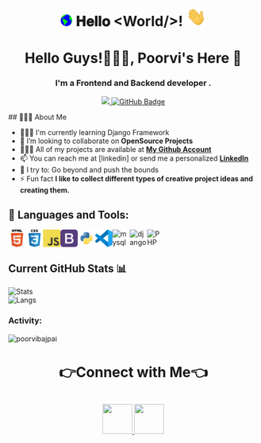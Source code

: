 <!-- 
<p align="center">
<a href="#"><img width="650px" src="https://readme-typing-svg.herokuapp.com?font=Ubuntu&color=58a6ff&size=22&center=true&lines=Hello,+World+ 🌎;Welcome+to+my+profile+😎;Happy+to+see+you+here+😀;Feel+free+to+look+around+😊;Let's+connect+together🤗;Have+a+great+day+😄"></a>
</p>
--->

<h1 align="center">
  <img src="GIF/Earth.gif" width="24">
  𝐇𝐞𝐥𝐥𝐨 &lt;World/&gt;!
  <img src="GIF/Hi.gif" width="40" />
</h1>
<h1 align="center"> Hello Guys!🙋🏻‍♀, Poorvi's Here 🚩</h1>


<h3 align="center">I'm a Frontend  and Backend developer .</h3>
<p align="center">
<a href="https://github.com/Meghna-DAS/github-profile-views-counter">
    <img src="https://komarev.com/ghpvc/?username=poorvibajpai">
</a>
<a href="https://github.com/bhanushuklaa?tab=followers"><img src="https://img.shields.io/github/followers/poorvibajpai?label=Followers&style=social" alt="GitHub Badge"></a>
</p>
## 🙋🏻‍♀ About Me

- 👩🏻‍💻 I'm currently learning Django Framework
- 👯 I’m looking to collaborate on **OpenSource Projects**
- 👩🏻‍💻 All of my projects are available at **[My Github Account](https://github.com/poorvibajpai?tab=repositories)**
- 📫 You can reach me at [linkedin] or send me a personalized **<a href="www.linkedin.com/in/poorvi-bajpai-03248b26b">LinkedIn</a>** 
- 🧗 I try to: Go beyond and push the bounds
- ⚡ Fun fact **I like to collect different types of creative project ideas and creating them.**

## 🚀 Languages and Tools:

<p align="left">
  
<img align="left" alt="HTML5" width="35px" src="https://raw.githubusercontent.com/github/explore/80688e429a7d4ef2fca1e82350fe8e3517d3494d/topics/html/html.png" />
<img align="left" alt="CSS3" width="35px" src="https://raw.githubusercontent.com/github/explore/80688e429a7d4ef2fca1e82350fe8e3517d3494d/topics/css/css.png" />   
<img align="left" alt="JavaScript" width="35px" src="https://raw.githubusercontent.com/github/explore/80688e429a7d4ef2fca1e82350fe8e3517d3494d/topics/javascript/javascript.png" />
<img align="left" alt="BOOTSTRAP" width="35px" src="https://raw.githubusercontent.com/github/explore/80688e429a7d4ef2fca1e82350fe8e3517d3494d/topics/bootstrap/bootstrap.png" />
<img align="left" alt="python" width="35px" src="https://raw.githubusercontent.com/github/explore/80688e429a7d4ef2fca1e82350fe8e3517d3494d/topics/python/python.png" />
<img align="left" alt="Visual Studio Code" width="35px" src="https://raw.githubusercontent.com/github/explore/80688e429a7d4ef2fca1e82350fe8e3517d3494d/topics/visual-studio-code/visual-studio-code.png" />
<img align="left" alt="mysql" width="35px" src="https://external-content.duckduckgo.com/iu/?u=https%3A%2F%2Ftse1.mm.bing.net%2Fth%3Fid%3DOIP.lIIc_svaWdGdEJuEk7TBlgHaHa%26pid%3DApi&f=1&ipt=93e635aff20b377b91fa92a2e473a625486341326ee5f791d48eda7e56ab91ae&ipo=images" />
<img align="left" alt="django" width="35px" src="https://external-content.duckduckgo.com/iu/?u=https%3A%2F%2Fcdn.iconscout.com%2Ficon%2Ffree%2Fpng-256%2Fdjango-1-282754.png&f=1&nofb=1&ipt=1188899fa3c5f755a29bd3f3b7cfdadf9f7a7759645fe98664c0a400f14516aa&ipo=images" />
<img align="left" alt="PHP" width="35px" height="35px" src="https://external-content.duckduckgo.com/iu/?u=https%3A%2F%2Ftse1.mm.bing.net%2Fth%3Fid%3DOIP.pkqphAig1t-PCsy4dkVrfAHaD5%26pid%3DApi&f=1&ipt=3f863e850090f5ab280f967f295d666ec2b1e5b7ef0a45f01058f7c98dfc44a4&ipo=images" />
</p>
<br/>
<br/>

## Current GitHub Stats 📊
![Stats](https://github-readme-stats.vercel.app/api?username=poorvibajpai&show_icons=true&hide_border=false&theme=jolly&count_private=true&include_all_commits=true)<br>
![Langs](https://github-readme-stats.vercel.app/api/top-langs/?username=poorvibajpai&show_icons=true&hide_border=false&theme=jolly&count_private=true&include_all_commits=true&layout=compact)

<div>
<h3 alight="left">Activity:</h3>
<p><img align="center" src="https://github-readme-streak-stats.herokuapp.com/?user=poorvibajpai&" alt="poorvibajpai" /></p>
</div>

<h1 align="center"> 👉Connect with Me👈 </h1>



<p align="center">
  <br>
  
  <a href="https://www.linkedin.com/in/poorvi-bajpai-03248b26b/" target="_blank">
    <code><img height="60" width="60" src="https://cdn-icons-png.flaticon.com/512/179/179330.png"/></code>    
  </a>
   <a href="https://twitter.com/poorvi_bajpai" target="_blank">
    <code><img height="60" width="60" src="https://img.freepik.com/free-vector/new-2023-twitter-logo-x-icon-design_1017-45418.jpg?w=740&t=st=1709494136~exp=1709494736~hmac=3ab0e95a393e307698be233f90952740194b2185e0556155eb9c0aee09e0f9cc"/></code>    
  </a>
</p>



<!--

<div align="center">

<p align="center" align='right'>
<a target="_blank"href="https://www.linkedin.com/in/poorvi-bajpai-03248b26b/"><img alt="LinkedIn" src="https://img.shields.io/badge/linkedin-%230077B5.svg?style=for-the-badge&logo=linkedin&logoColor=white"/></a><a target="_blank"href="mailto: poorvibajpai800@gmail.com"><img alt="Gmail" src="https://img.shields.io/badge/Gmail-D14836?style=for-the-badge&logo=gmail&logoColor=white"/></a>-->

<!---------------Thank You For Visiting---------------->
<img src="https://i.postimg.cc/NFcy3t7v/ligne-gif-discord-line.gif)](https://postimg.cc/tZBC6LMB" width="1000" height="5" />
